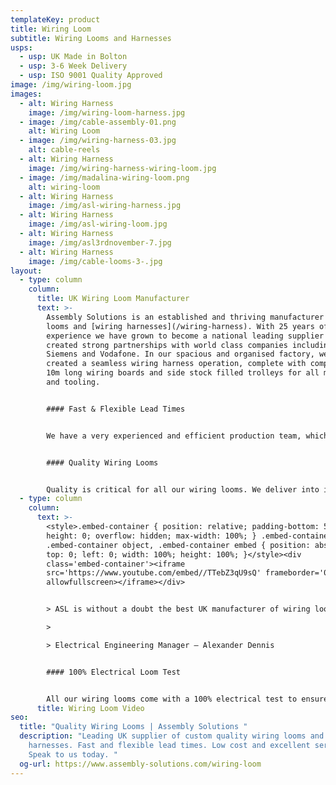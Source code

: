 ```yaml
---
templateKey: product
title: Wiring Loom
subtitle: Wiring Looms and Harnesses
usps:
  - usp: UK Made in Bolton
  - usp: 3-6 Week Delivery
  - usp: ISO 9001 Quality Approved
image: /img/wiring-loom.jpg
images:
  - alt: Wiring Harness
    image: /img/wiring-loom-harness.jpg
  - image: /img/cable-assembly-01.png
    alt: Wiring Loom
  - image: /img/wiring-harness-03.jpg
    alt: cable-reels
  - alt: Wiring Harness
    image: /img/wiring-harness-wiring-loom.jpg
  - image: /img/madalina-wiring-loom.png
    alt: wiring-loom
  - alt: Wiring Harness
    image: /img/asl-wiring-harness.jpg
  - alt: Wiring Harness
    image: /img/asl-wiring-loom.jpg
  - alt: Wiring Harness
    image: /img/asl3rdnovember-7.jpg
  - alt: Wiring Harness
    image: /img/cable-looms-3-.jpg
layout:
  - type: column
    column:
      title: UK Wiring Loom Manufacturer
      text: >-
        Assembly Solutions is an established and thriving manufacturer of wiring
        looms and [wiring harnesses](/wiring-harness). With 25 years of
        experience we have grown to become a national leading supplier and
        created strong partnerships with world class companies including; Ford,
        Siemens and Vodafone. In our spacious and organised factory, we have
        created a seamless wiring harness operation, complete with complete with
        10m long wiring boards and side stock filled trolleys for all materials
        and tooling.


        #### Fast & Flexible Lead Times


        We have a very experienced and efficient production team, which is why we are renowned for our fast turnaround and flexibility. Our wiring looms are generally delivered on a 4 week turnaround, but it does depend on the size and complexity of the harness, which we go through at quoting stage. Whilst we know it can be tempting to keep [wiring harness](www.assembly-solutions.com/wiring-harness) build ‘in-house’, we find many customers out-source these items to give their design and development engineers more time to spend on future projects and products.


        #### Quality Wiring Looms


        Quality is critical for all our wiring looms. We deliver into industries including Automotive and Agriculture so we have to take extra care ensuring that the looms will be robust enough and perform reliably when out on the roads and farm land. All our [wiring looms and harnesses](www.assembly-solutions.com/wiring-harness) are 100% electrically tested and all our production processes conform to Quality ISO 9001. Our technical experts have the knowledge and experience at hand to find flexible solutions for any wiring loom or harness requirement.
  - type: column
    column:
      text: >-
        <style>.embed-container { position: relative; padding-bottom: 56.25%;
        height: 0; overflow: hidden; max-width: 100%; } .embed-container iframe,
        .embed-container object, .embed-container embed { position: absolute;
        top: 0; left: 0; width: 100%; height: 100%; }</style><div
        class='embed-container'><iframe
        src='https://www.youtube.com/embed//TTebZ3qU9sQ' frameborder='0'
        allowfullscreen></iframe></div>


        > ASL is without a doubt the best UK manufacturer of wiring looms and wiring harnesses. They have been our preferred supplier for 10 years because their quality and attention to detail is none other than excellent, and they deliver when they say they will - which is something my other suppliers don’t do! For us we find working with ASL extremely easy, they are always quick to respond and support us with fast turnaround deliveries when we have urgent demands.

        >

        > Electrical Engineering Manager – Alexander Dennis


        #### 100% Electrical Loom Test


        All our wiring looms come with a 100% electrical test to ensure that the harness is functioning exactly how it should be. Our quality assurance department will not allow any wiring looms to leave the factory unless they match 100% against the customers drawing & specification and that they are finished to the highest quality.
      title: Wiring Loom Video
seo:
  title: "Quality Wiring Looms | Assembly Solutions "
  description: "Leading UK supplier of custom quality wiring looms and wiring
    harnesses. Fast and flexible lead times. Low cost and excellent service.
    Speak to us today. "
  og-url: https://www.assembly-solutions.com/wiring-loom
---
```

